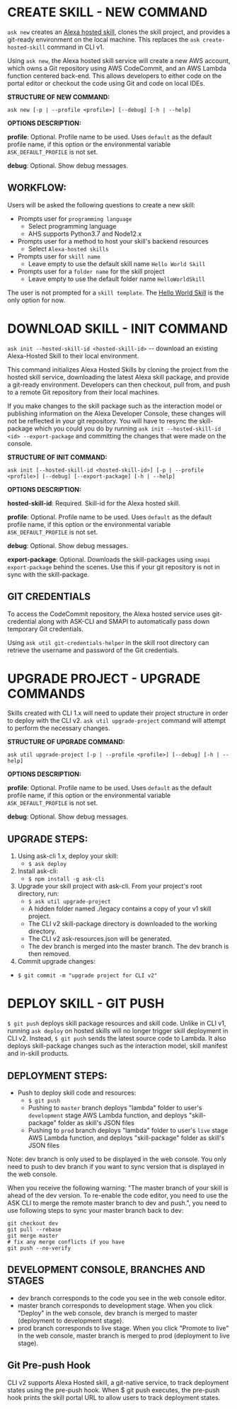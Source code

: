 # CREATE SKILL - NEW COMMAND

`ask new` creates an [Alexa hosted skill](https://developer.amazon.com/en-US/docs/alexa/hosted-skills/build-a-skill-end-to-end-using-an-alexa-hosted-skill.html), clones the skill project, and provides a git-ready environment on the local machine. This replaces the `ask create-hosted-skill` command in CLI v1.

Using `ask new`, the Alexa hosted skill service will create a new AWS account, which owns a Git repository using AWS CodeCommit, and an AWS Lambda function centered back-end. This allows developers to either code on the portal editor or checkout the code using Git and code on local IDEs.

**STRUCTURE OF NEW COMMAND:**

`ask new [-p | --profile <profile>] [--debug] [-h | --help]`

**OPTIONS DESCRIPTION:**

**profile**: Optional. Profile name to be used. Uses `default` as the default profile name, if this option or the environmental variable `ASK_DEFAULT_PROFILE` is not set.

**debug**: Optional. Show debug messages.



## WORKFLOW:

Users will be asked the following questions to create a new skill:

* Prompts user for `programming language`
	* Select programming language
	* AHS supports Python3.7 and Node12.x
* Prompts user for a method to host your skill's backend resources
	* Select `Alexa-hosted skills`
* Prompts user for `skill name`
 	 * Leave empty to use the default skill name  `Hello World Skill`
* Prompts user for a `folder name` for the skill project
 	 * Leave empty to use the default folder name  `HelloWorldSkill`

The user is not prompted for a `skill template`. The [Hello World Skill](https://github.com/alexa/skill-sample-nodejs-hello-world) is the only option for now.



# DOWNLOAD SKILL - INIT COMMAND

`ask init --hosted-skill-id <hosted-skill-id>` -- download an existing Alexa-Hosted Skill to their local environment.

This command initializes Alexa Hosted Skills by cloning the project from the hosted skill service, downloading the latest Alexa skill package, and provide a git-ready environment. Developers can then checkout, pull from, and push to a remote Git repository from their local machines.

If you make changes to the skill package such as the interaction model or publishing information on the Alexa Developer Console, these changes will not be reflected in your git repository. You will have to resync the skill-package which you could you do by running `ask init --hosted-skill-id <id> --export-package` and committing the changes that were made on the console.

**STRUCTURE OF INIT COMMAND:**

`ask init [--hosted-skill-id <hosted-skill-id>] [-p | --profile <profile>] [--debug] [--export-package] [-h | --help]`

**OPTIONS DESCRIPTION:**

**hosted-skill-id**: Required. Skill-id for the Alexa hosted skill.

**profile**: Optional. Profile name to be used. Uses `default` as the default profile name, if this option or the environmental variable `ASK_DEFAULT_PROFILE` is not set.

**debug**: Optional. Show debug messages.

**export-package**: Optional. Downloads the skill-packages using `smapi export-package` behind the scenes. Use this if your git repository is not in sync with the skill-package.


## GIT CREDENTIALS

To access the CodeCommit repository, the Alexa hosted service uses git-credential along with ASK-CLI and SMAPI to automatically pass down temporary Git credentials.

Using `ask util git-credentials-helper` in the skill root directory can retrieve the username and password of the Git credentials.



# UPGRADE PROJECT - UPGRADE COMMANDS

Skills created with CLI 1.x will need to update their project structure in order to deploy with the CLI v2.
`ask util upgrade-project` command will attempt to perform the necessary changes.

**STRUCTURE OF UPGRADE COMMAND:**

`ask util upgrade-project [-p | --profile <profile>] [--debug] [-h | --help]`

**OPTIONS DESCRIPTION:**

**profile**: Optional. Profile name to be used. Uses `default` as the default profile name, if this option or the environmental variable `ASK_DEFAULT_PROFILE` is not set.

**debug**: Optional. Show debug messages.


## UPGRADE STEPS:
1. Using ask-cli 1.x, deploy your skill:
	* `$ ask deploy`
2. Install ask-cli:
	* `$ npm install -g ask-cli`
3. Upgrade your skill project with ask-cli. From your project's root directory, run:
	* `$ ask util upgrade-project`
    * A hidden folder named ./legacy contains a copy of your v1 skill project.
    * The CLI v2 skill-package directory is downloaded to the working directory.
    * The CLI v2 ask-resources.json will be generated.
    * The dev branch is merged into the master branch. The dev branch is then removed.
4. Commit upgrade changes:
  * `$ git commit -m "upgrade project for CLI v2"`



# DEPLOY SKILL - GIT PUSH

`$ git push` deploys skill package resources and skill code.
Unlike in CLI v1, running `ask deploy` on hosted skills will no longer trigger skill deployment in CLI v2.
Instead, `$ git push` sends the latest source code to Lambda.  It also deploys skill-package changes such as the interaction model, skill manifest and in-skill products.

## DEPLOYMENT STEPS:
* Push to deploy skill code and resources:
	* `$ git push`
  * Pushing to `master` branch deploys "lambda" folder to user's `development` stage AWS Lambda function, and deploys "skill-package" folder as skill's JSON files
  * Pushing to `prod` branch deploys "lambda" folder to user's `live` stage AWS Lambda function, and deploys "skill-package" folder as skill's JSON files


Note: dev branch is only used to be displayed in the web console. You only need to push to dev branch if you want to sync version that is displayed in the web console.

When you receive the following warning: "The master branch of your skill is ahead of the dev version. To re-enable the code editor, you need to use the ASK CLI to merge the remote master branch to dev and push.", you need to use following steps to sync your master branch back to dev:

```
git checkout dev
git pull --rebase
git merge master
# fix any merge conflicts if you have
git push --no-verify
```
  
## DEVELOPMENT CONSOLE, BRANCHES AND STAGES

* dev branch corresponds to the code you see in the web console editor.
* master branch corresponds to development stage. When you click "Deploy" in the web console, dev branch is merged to master (deployment to development stage).
* prod branch corresponds to live stage. When you click "Promote to live" in the web console, master branch is merged to prod (deployment to live stage).

## Git Pre-push Hook

CLI v2 supports Alexa Hosted skill, a git-native service, to track deployment states using the pre-push hook. When $ git push executes, the pre-push hook prints the skill portal URL to allow users to track deployment states.


